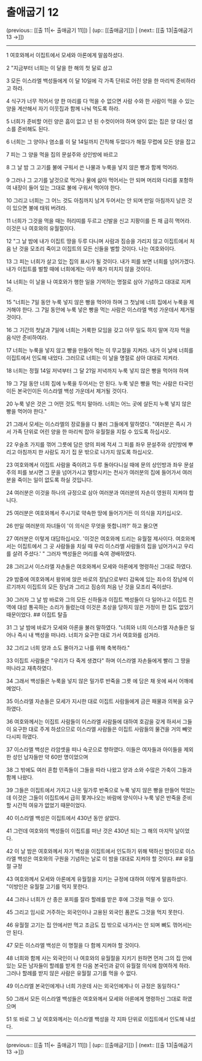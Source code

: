 # 출애굽기 12

(previous:: [[출 11|← 출애굽기 11]]) | (up:: [[출애굽기]]) | (next:: [[출 13|출애굽기 13 →]])

***




1 
여호와께서 이집트에서 모세와 아론에게 말씀하셨다. 



2 
"지금부터 너희는 이 달을 한 해의 첫 달로 삼고 



3 
모든 이스라엘 백성들에게 이 달 10일에 각 가족 단위로 어린 양을 한 마리씩 준비하라고 하라. 



4 
식구가 너무 적어서 양 한 마리를 다 먹을 수 없으면 사람 수와 한 사람이 먹을 수 있는 양을 계산해서 자기 이웃집과 함께 나눠 먹도록 하라. 



5 
너희가 준비할 어린 양은 흠이 없고 년 된 수컷이어야 하며 양이 없는 집은 양 대신 염소를 준비해도 된다. 



6 
너희는 그 양이나 염소를 이 달 14일까지 간직해 두었다가 해질 무렵에 모든 양을 잡고 



7 
피는 그 양을 먹을 집의 문설주와 상인방에 바르고 



8 
그 날 밤 그 고기를 불에 구워서 쓴 나물과 누룩을 넣지 않은 빵과 함께 먹어라. 



9 
그러나 그 고기를 날것으로 먹거나 물에 삶아 먹어서는 안 되며 머리와 다리를 포함하여 내장이 들어 있는 그대로 불에 구워서 먹어야 한다. 



10 
그리고 너희는 그 어느 것도 아침까지 남겨 두어서는 안 되며 만일 아침까지 남은 것이 있으면 불에 태워 버려라. 



11 
너희가 그것을 먹을 때는 허리띠를 두르고 신발을 신고 지팡이를 든 채 급히 먹어라. 이것은 나 여호와의 유월절이다. 



12 
"그 날 밤에 내가 이집트 땅을 두루 다니며 사람과 짐승을 가리지 않고 이집트에서 처음 난 것을 모조리 죽이고 이집트의 모든 신들을 벌할 것이다. 나는 여호와이다. 



13 
그 피는 너희가 살고 있는 집의 표시가 될 것이다. 내가 피를 보면 너희를 넘어가겠다. 내가 이집트를 벌할 때에 너희에게는 아무 해가 미치지 않을 것이다. 



14 
너희는 이 날을 나 여호와가 행한 일을 기억하는 명절로 삼아 기념하고 대대로 지켜라. 



15 
"너희는 7일 동안 누룩 넣지 않은 빵을 먹어야 하며 그 첫날에 너희 집에서 누룩을 제거해야 한다. 그 7일 동안에 누룩 넣은 빵을 먹는 사람은 이스라엘 백성 가운데서 제거될 것이다. 



16 
그 기간의 첫날과 7일에 너희는 거룩한 모임을 갖고 아무 일도 하지 말며 각자 먹을 음식만 준비하여라. 



17 
너희는 누룩을 넣지 않고 빵을 만들어 먹는 이 무교절을 지켜라. 내가 이 날에 너희를 이집트에서 인도해 내었다. 그러므로 너희는 이 날을 명절로 삼아 대대로 지켜라. 



18 
너희는 정월 14일 저녁부터 그 달 21일 저녁까지 누룩 넣지 않은 빵을 먹어야 하며 



19 
그 7일 동안 너희 집에 누룩을 두어서는 안 된다. 누룩 넣은 빵을 먹는 사람은 타국인이든 본국인이든 이스라엘 백성 가운데서 제거될 것이다. 



20 
누룩 넣은 것은 그 어떤 것도 먹지 말아라. 너희는 어느 곳에 살든지 누룩 넣지 않은 빵을 먹어야 한다." 



21 
그래서 모세는 이스라엘의 장로들을 다 불러 그들에게 말하였다. "여러분은 즉시 가서 가족 단위로 어린 양을 한 마리씩 잡아 유월절을 지킬 수 있도록 하십시오. 



22 
우슬초 가지를 꺾어 그릇에 담은 양의 피에 적셔 그 피를 좌우 문설주와 상인방에 뿌리고 아침까지 한 사람도 자기 집 문 밖으로 나가지 않도록 하십시오. 



23 
여호와께서 이집트 사람을 죽이려고 두루 돌아다니실 때에 문의 상인방과 좌우 문설주의 피를 보시면 그 문을 넘어가시고 멸망시키는 천사가 여러분의 집에 들어가서 여러분을 죽이는 일이 없도록 하실 것입니다. 



24 
여러분은 이것을 하나의 규정으로 삼아 여러분과 여러분의 자손이 영원히 지켜야 합니다. 



25 
여러분은 여호와께서 주시기로 약속한 땅에 들어가거든 이 의식을 지키십시오. 



26 
만일 여러분의 자녀들이 '이 의식은 무엇을 뜻합니까?' 하고 물으면 



27 
여러분은 이렇게 대답하십시오. '이것은 여호와께 드리는 유월절 제사이다. 여호와께서는 이집트에서 그 곳 사람들을 치실 때 우리 이스라엘 사람들의 집을 넘어가시고 우리를 살려 주셨다.' " 그러자 백성들은 머리를 숙여 경배하였다. 



28 
그러고서 이스라엘 자손들은 여호와께서 모세와 아론에게 명령하신 그대로 하였다. 



29 
밤중에 여호와께서 왕위에 앉은 바로의 장남으로부터 감옥에 있는 죄수의 장남에 이르기까지 이집트의 모든 장남과 그리고 짐승의 처음 난 것을 모조리 죽이셨다. 



30 
그러자 그 날 밤 바로와 그의 모든 신하들과 이집트 백성들이 다 일어나고 이집트 전역에 대성 통곡하는 소리가 들렸는데 이것은 초상을 당하지 않은 가정이 한 집도 없었기 때문이었다. ## 이집트 탈출 



31 
그 날 밤에 바로가 모세와 아론을 불러 말하였다. "너희와 너희 이스라엘 자손들은 일어나 즉시 내 백성을 떠나라. 너희가 요구한 대로 가서 여호와를 섬겨라. 



32 
그리고 너희 양과 소도 몰아가고 나를 위해 축복하라." 



33 
이집트 사람들은 "우리가 다 죽게 생겼다" 하며 이스라엘 자손들에게 빨리 그 땅을 떠나라고 재촉하였다. 



34 
그래서 백성들은 누룩을 넣지 않은 밀가루 반죽을 그릇 에 담은 채 옷에 싸서 어깨에 메었다. 



35 
이스라엘 자손들은 모세가 지시한 대로 이집트 사람들에게 금은 패물과 의복을 요구하였다. 



36 
여호와께서는 이집트 사람들이 이스라엘 사람들에 대하여 호감을 갖게 하셔서 그들이 요구한 대로 주게 하셨으므로 이스라엘 사람들은 이집트 사람들의 물건을 거의 빼앗다시피 하였다. 



37 
이스라엘 백성은 라암셋을 떠나 숙곳으로 향하였다. 이들은 여자들과 아이들을 제외한 성인 남자들만 약 60만 명이었으며 



38 
그 밖에도 여러 혼합 민족들이 그들을 따라 나왔고 양과 소와 수많은 가축이 그들과 함께 나왔다. 



39 
그들은 이집트에서 가지고 나온 밀가루 반죽으로 누룩 넣지 않은 빵을 만들어 먹었는데 이것은 그들이 이집트에서 급히 쫓겨나오는 바람에 양식이나 누룩 넣은 반죽을 준비할 시간적 여유가 없었기 때문이었다. 



40 
이스라엘 백성은 이집트에서 430년 동안 살았다. 



41 
그런데 여호와의 백성들이 이집트를 떠난 것은 430년 되는 그 해의 마지막 날이었다. 



42 
이 날 밤은 여호와께서 자기 백성을 이집트에서 인도하기 위해 택하신 밤이므로 이스라엘 백성은 여호와의 구원을 기념하는 날로 이 밤을 대대로 지켜야 할 것이다. ## 유월절 규정 



43 
여호와께서 모세와 아론에게 유월절을 지키는 규정에 대하여 이렇게 말씀하셨다. "이방인은 유월절 고기를 먹지 못한다. 



44 
그러나 너희가 산 종은 포피를 잘라 할례를 받은 후에 그것을 먹을 수 있다. 



45 
그리고 임시로 거주하는 외국인이나 고용된 외국인 품꾼도 그것을 먹지 못한다. 



46 
유월절 고기는 집 안에서만 먹고 조금도 집 밖으로 내가서는 안 되며 뼈도 꺾어서는 안 된다. 



47 
모든 이스라엘 백성은 이 명절을 다 함께 지켜야 할 것이다. 



48 
너희와 함께 사는 외국인이 나 여호와의 유월절을 지키기 원하면 먼저 그의 집 안에 있는 모든 남자들이 할례를 받게 한 다음 본국인과 같이 유월절 의식에 참여하게 하라. 그러나 할례를 받지 않은 사람은 유월절 고기를 먹을 수 없다. 



49 
이스라엘 본국인에게나 너희 가운데 사는 외국인에게나 이 규정은 동일하다." 



50 
그래서 모든 이스라엘 백성들은 여호와께서 모세와 아론에게 명령하신 그대로 하였으며 



51 
또 바로 그 날 여호와께서는 이스라엘 백성을 각 지파 단위로 이집트에서 인도해 내셨다.

***

(previous:: [[출 11|← 출애굽기 11]]) | (up:: [[출애굽기]]) | (next:: [[출 13|출애굽기 13 →]])
